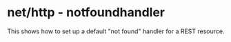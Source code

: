 # net/http - notfoundhandler

This shows how to set up a default "not found" handler for a REST resource.

